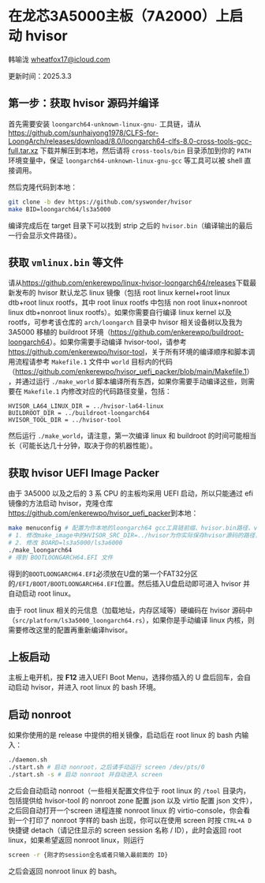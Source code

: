 # 在龙芯3A5000主板（7A2000）上启动 hvisor

韩喻泷 <wheatfox17@icloud.com>

更新时间：2025.3.3

## 第一步：获取 hvisor 源码并编译

首先需要安装 `loongarch64-unknown-linux-gnu-` 工具链，请从 <https://github.com/sunhaiyong1978/CLFS-for-LoongArch/releases/download/8.0/loongarch64-clfs-8.0-cross-tools-gcc-full.tar.xz> 下载并解压到本地，然后请将 `cross-tools/bin` 目录添加到你的 `PATH` 环境变量中，保证 `loongarch64-unknown-linux-gnu-gcc` 等工具可以被 shell 直接调用。

然后克隆代码到本地：

```bash
git clone -b dev https://github.com/syswonder/hvisor
make BID=loongarch64/ls3a5000
```
编译完成后在 target 目录下可以找到 strip 之后的 `hvisor.bin`（编译输出的最后一行会显示文件路径）。

## 获取 `vmlinux.bin` 等文件

请从<https://github.com/enkerewpo/linux-hvisor-loongarch64/releases>下载最新发布的 hvisor 默认龙芯 linux 镜像（包括 root linux kernel+root linux dtb+root linux rootfs，其中 root linux rootfs 中包括 non root linux+nonroot linux dtb+nonroot linux rootfs）。如果你需要自行编译 linux kernel 以及 rootfs，可参考该仓库的 `arch/loongarch` 目录中 hvisor 相关设备树以及我为 3A5000 移植的 buildroot 环境（<https://github.com/enkerewpo/buildroot-loongarch64>）。如果你需要手动编译 hvisor-tool，请参考<https://github.com/enkerewpo/hvisor-tool>，关于所有环境的编译顺序和脚本调用流程请参考 `Makefile.1` 文件中 `world` 目标内的代码（<https://github.com/enkerewpo/hvisor_uefi_packer/blob/main/Makefile.1>），并通过运行 `./make_world` 脚本编译所有东西，如果你需要手动编译这些，则需要在 `Makefile.1` 内修改对应的代码路径变量，包括：

```
HVISOR_LA64_LINUX_DIR = ../hvisor-la64-linux
BUILDROOT_DIR = ../buildroot-loongarch64
HVISOR_TOOL_DIR = ../hvisor-tool
```

然后运行 `./make_world`，请注意，第一次编译 linux 和 buildroot 的时间可能相当长（可能长达几十分钟，取决于你的机器性能）。

## 获取 hvisor UEFI Image Packer

由于 3A5000 以及之后的 3 系 CPU 的主板均采用 UEFI 启动，所以只能通过 efi 镜像的方法启动 hvisor，克隆仓库<https://github.com/enkerewpo/hvisor_uefi_packer>到本地：

```bash
make menuconfig # 配置为你本地的loongarch64 gcc工具链前缀、hvisor.bin路径、vmlinux.bin路径
# 1. 修改make_image中的HVISOR_SRC_DIR=../hvisor为你实际保存hvisor源码的路径，之后再运行脚本
# 2. 修改 BOARD=ls3a5000/ls3a6000
./make_loongarch64
# 得到 BOOTLOONGARCH64.EFI 文件
```

得到的`BOOTLOONGARCH64.EFI`必须放在U盘的第一个FAT32分区的`/EFI/BOOT/BOOTLOONGARCH64.EFI`位置。然后插入U盘启动即可进入 hvisor 并自动启动 root linux。

由于 root linux 相关的元信息（加载地址，内存区域等）硬编码在 hvisor 源码中（`src/platform/ls3a5000_loongarch64.rs`），如果你是手动编译 linux 内核，则需要修改这里的配置再重新编译hvisor。

## 上板启动

主板上电开机，按 **F12** 进入UEFI Boot Menu，选择你插入的 U 盘后回车，会自动启动 hvisor，并进入 root linux 的 bash 环境。

## 启动 nonroot

如果你使用的是 release 中提供的相关镜像，启动后在 root linux 的 bash 内输入：

```bash
./daemon.sh
./start.sh # 启动 nonroot，之后请手动运行 screen /dev/pts/0
./start.sh -s # 启动 nonroot 并自动进入 screen
```

之后会自动启动 nonroot（一些相关配置文件位于 root linux 的 `/tool` 目录内，包括提供给 hvisor-tool 的 nonroot zone 配置 json 以及 virtio 配置 json 文件），之后回自动打开一个screen 进程连接 nonroot linux 的 virtio-console，你会看到一个打印了 nonroot 字样的 bash 出现，你可以在使用 screen 时按 `CTRL+A D` 快捷键 detach（请记住显示的 screen session 名称 / ID），此时会返回 root linux，如果希望返回 nonroot linux，则运行

```bash
screen -r {刚才的session全名或者只输入最前面的 ID}
```

之后会返回 nonroot linux 的 bash。
